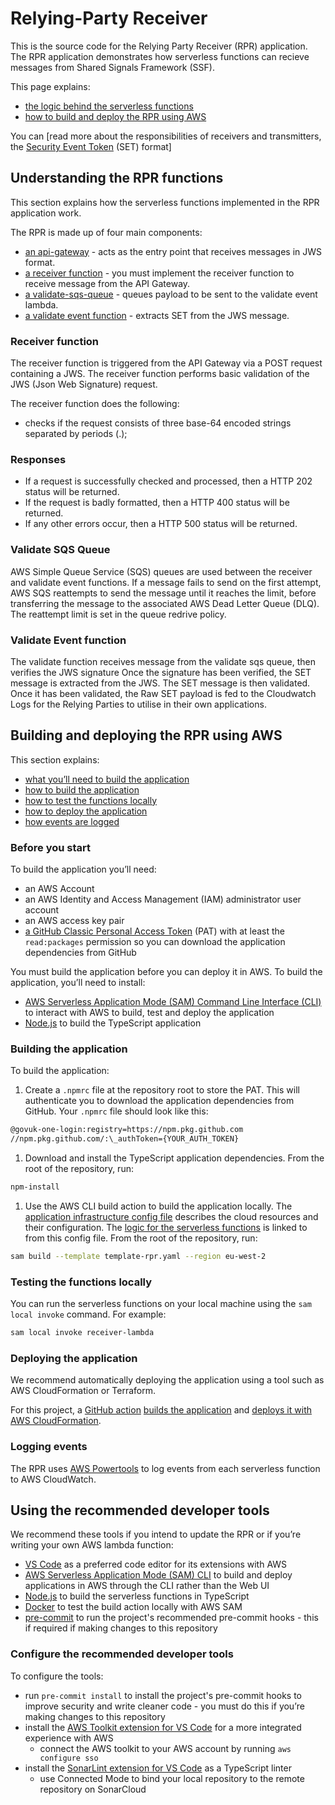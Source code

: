# Relying-Party Receiver
This is the source code for the Relying Party Receiver (RPR) application. The RPR application demonstrates how serverless functions can recieve messages from Shared Signals Framework (SSF).

This page explains:
- [the logic behind the serverless functions](#understanding-the-rpr-functions)
- [how to build and deploy the RPR using AWS](#building-and-deploying-the-rpr-using-aws)

You can [read more about the responsibilities of receivers and transmitters, the [Security Event Token](https://datatracker.ietf.org/doc/html/rfc8417) (SET) format]

## Understanding the RPR functions

This section explains how the serverless functions implemented in the RPR application work.

The RPR is made up of four main components:

- [an api-gateway](#api-gateway) - acts as the entry point that receives messages in JWS format.
- [a receiver function](#receiver-function) - you must implement the receiver function to receive message from the API Gateway.
- [a validate-sqs-queue](#validate-sqs-queue ) - queues payload to be sent to the validate event lambda.
- [a validate event function](#helper-functions) - extracts SET from the JWS message.



### Receiver function

The receiver function is triggered from the API Gateway via a POST request containing a JWS. The receiver function performs basic validation of the JWS (Json Web Signature) request. 

The receiver function does the following:
- checks if the request consists of three base-64 encoded strings separated by periods (.);

### Responses
- If a request is successfully checked and processed, then a HTTP 202 status will be returned.
- If the request is badly formatted, then a HTTP 400 status will be returned.
- If any other errors occur, then a HTTP 500 status will be returned.


### Validate SQS Queue
AWS Simple Queue Service (SQS) queues are used between the receiver and validate event functions. If a message fails to send on the first attempt, AWS SQS reattempts to send the message until it reaches the limit, before transferring the message to the associated AWS Dead Letter Queue (DLQ). The reattempt limit is set in the queue redrive policy.

### Validate Event function

The validate function receives message from the validate sqs queue, then verifies the JWS signature Once the signature has been verified, the SET message is extracted from the JWS. The SET message is then validated. Once it has been validated, the Raw SET payload is fed to the Cloudwatch Logs for the Relying Parties to utilise in their own applications.

## Building and deploying the RPR using AWS

This section explains:

- [what you’ll need to build the application](#before-you-start)
- [how to build the application](#building-the-application)
- [how to test the functions locally](#testing-the-functions-locally)
- [how to deploy the application](#deploying-the-application)
- [how events are logged](#logging-events)


### Before you start
To build the application you’ll need:

- an AWS Account
- an AWS Identity and Access Management (IAM) administrator user account
- an AWS access key pair
- [a GitHub Classic Personal Access Token](https://docs.github.com/en/authentication/keeping-your-account-and-data-secure/managing-your-personal-access-tokens) (PAT) with at least the `read:packages` permission so you can download the application dependencies from GitHub

You must build the application before you can deploy it in AWS. To build the application, you’ll need to install:

- [AWS Serverless Application Mode (SAM) Command Line Interface (CLI)](https://docs.aws.amazon.com/serverless-application-model/latest/developerguide/serverless-sam-cli-install.html) to interact with AWS to build, test and deploy the application
- [Node.js](https://nodejs.org/en/download/current) to build the TypeScript application

### Building the application

To build the application:

1. Create a `.npmrc` file at the repository root to store the PAT. This will authenticate you to download the application dependencies from GitHub. Your `.npmrc` file should look like this:

```bash
@govuk-one-login:registry=https://npm.pkg.github.com
//npm.pkg.github.com/:\_authToken={YOUR_AUTH_TOKEN}
```

1. Download and install the TypeScript application dependencies. From the root of the repository, run:

```bash
npm-install
```

1. Use the AWS CLI build action to build the application locally. The [application infrastructure config file](template-rpr.yaml) describes the cloud resources and their configuration. The [logic for the serverless functions](/src/lambdas/) is linked to from this config file. From the root of the repository, run:

```bash
sam build --template template-rpr.yaml --region eu-west-2
```

### Testing the functions locally

You can run the serverless functions on your local machine using the `sam local invoke` command. For example:

```bash
sam local invoke receiver-lambda
```

### Deploying the application

We recommend automatically deploying the application using a tool such as AWS CloudFormation or Terraform.

For this project, a [GitHub action](.github/workflows/deploy-branch.yaml) [builds the application](.github/workflows/build.yaml) and [deploys it with AWS CloudFormation](.github/workflows/deploy-to-aws.yaml).

### Logging events

The RPR uses [AWS Powertools](https://github.com/aws-powertools/powertools-lambda-typescript) to log events from each serverless function to AWS CloudWatch.

## Using the recommended developer tools

We recommend these tools if you intend to update the RPR or if you’re writing your own AWS lambda function:

- [VS Code](https://code.visualstudio.com/download) as a preferred code editor for its extensions with AWS
- [AWS Serverless Application Mode (SAM) CLI](https://docs.aws.amazon.com/serverless-application-model/latest/developerguide/serverless-sam-cli-install.html) to build and deploy applications in AWS through the CLI rather than the Web UI
- [Node.js](https://nodejs.org/en/) to build the serverless functions in TypeScript
- [Docker](https://docs.docker.com/desktop/) to test the build action locally with AWS SAM
- [pre-commit](https://pre-commit.com) to run the project's recommended pre-commit hooks - this if required if making changes to this repository

### Configure the recommended developer tools

To configure the tools:

- run `pre-commit install` to install the project's pre-commit hooks to improve security and write cleaner code - you must do this if you’re making changes to this repository
- install the [AWS Toolkit extension for VS Code](https://docs.aws.amazon.com/toolkit-for-vscode/latest/userguide/welcome.html) for a more integrated experience with AWS
  - connect the AWS toolkit to your AWS account by running `aws configure sso`
- install the [SonarLint extension for VS Code](https://marketplace.visualstudio.com/items?itemName=SonarSource.sonarlint-vscode) as a TypeScript linter
  - use Connected Mode to bind your local repository to the remote repository on SonarCloud